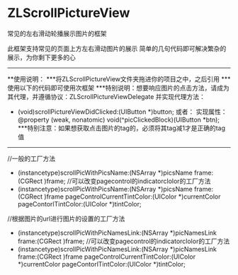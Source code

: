 # ZLScrollPictureView
常见的左右滑动轮播展示图片的框架

此框架支持常见的页面上方左右滑动图片的展示
简单的几句代码即可解决繁杂的展示，为你剩下更多的心

**********************************************************
**使用说明：
***将ZLScrollPictureView文件夹拖进你的项目之中，之后引用
***使用以下的代码即可使用次框架
***特别说明：想要响应图片的点击方法，请成为其代理，并遵循协议：ZLScrollPictureViewDelegate
并实现代理方法：
- (void)scrollPictureViewDidClicked:(UIButton *)button;
或者：
实现属性：
@property (weak, nonatomic) void(^picClickedBlock)(UIButton *btn);
***特别注意：如果想获取点击图片的tag的，必须将其tag减1才是正确的tag值
*************************************************************
//一般的工厂方法
+ (instancetype)scrollPicWithPicsName:(NSArray *)picsName frame:(CGRect )frame;
//可以改变pagecontrol的indicatorclolor的工厂方法
+ (instancetype)scrollPicWithPicsName:(NSArray *)picsName frame:(CGRect )frame pageControlCurrentTintColor:(UIColor *)currentColor pageContorlTintColor:(UIColor *)tintColor;

//根据图片的url进行图片的设置的工厂方法
+ (instancetype)scrollPicWithPicNamesLink:(NSArray *)picNamesLink frame:(CGRect )frame;
//可以改变pagecontrol的indicatorclolor的工厂方法
+ (instancetype)scrollPicWithPicNamesLink:(NSArray *)picNamesLink frame:(CGRect )frame pageControlCurrentTintColor:(UIColor *)currentColor pageContorlTintColor:(UIColor *)tintColor;

